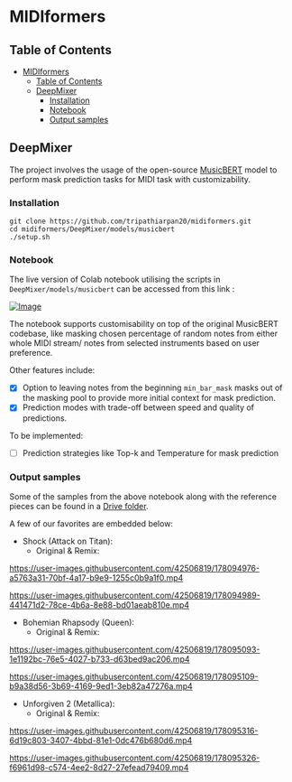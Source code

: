 # MIDIformers

## Table of Contents
- [MIDIformers](#midiformers)
  - [Table of Contents](#table-of-contents)
  - [DeepMixer <a name="deepmixer"></a>](#deepmixer-)
    - [Installation <a name="deepmixerinstall"></a>](#installation-)
    - [Notebook <a name="deepmixernotebook"></a>](#notebook-)
    - [Output samples <a name="deepmixeroutsamples"></a>](#output-samples-)

## DeepMixer <a name="deepmixer"></a> 

The project involves the usage of the open-source [MusicBERT](https://github.com/microsoft/muzic/tree/main/musicbert) model to perform mask prediction tasks for MIDI task with customizability.

### Installation <a name="deepmixerinstall"></a> 

```
git clone https://github.com/tripathiarpan20/midiformers.git
cd midiformers/DeepMixer/models/musicbert
./setup.sh
```

### Notebook <a name="deepmixernotebook"></a> 
The live version of Colab notebook utilising the scripts in `DeepMixer/models/musicbert` can be accessed from this link : 

<a href="https://colab.research.google.com/drive/1C7jS-s1BCWLXiCQQyvIl6xmCMrqgc9fg?usp=sharing">
<img src="https://colab.research.google.com/assets/colab-badge.svg" alt="Image" style="display: block; margin: 0 auto" />
</a>

The notebook supports customisability on top of the original MusicBERT codebase, like masking chosen percentage of random notes from either whole MIDI stream/ notes from selected instruments based on user preference. 

Other features include: 

- [x] Option to leaving notes from the beginning `min_bar_mask` masks out of the masking pool to provide more initial context for mask prediction.  
- [x] Prediction modes with trade-off between speed and quality of predictions.

To be implemented: 
- [ ] Prediction strategies like Top-k and Temperature for mask prediction 


### Output samples <a name="deepmixeroutsamples"></a> 
Some of the samples from the above notebook along with the reference pieces can be found in a [Drive folder](https://drive.google.com/drive/folders/1fO9zKbwMHwDgy_p84q5dM5yFf0y8f9y9?usp=sharing).

A few of our favorites are embedded below:  

* Shock (Attack on Titan):
    - Original & Remix: 

https://user-images.githubusercontent.com/42506819/178094976-a5763a31-70bf-4a17-b9e9-1255c0b9a1f0.mp4

    


https://user-images.githubusercontent.com/42506819/178094989-441471d2-78ce-4b6a-8e88-bd01aeab810e.mp4


* Bohemian Rhapsody (Queen):
    - Original & Remix: 
    
 

https://user-images.githubusercontent.com/42506819/178095093-1e1192bc-76e5-4027-b733-d63bed9ac206.mp4



https://user-images.githubusercontent.com/42506819/178095109-b9a38d56-3b69-4169-9ed1-3eb82a47276a.mp4


* Unforgiven 2 (Metallica): 
    - Original & Remix: 
    


https://user-images.githubusercontent.com/42506819/178095316-6d19c803-3407-4bbd-81e1-0dc476b680d6.mp4



https://user-images.githubusercontent.com/42506819/178095326-f6961d98-c574-4ee2-8d27-27efead79409.mp4


    
